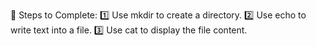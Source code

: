 📌 Steps to Complete:
1️⃣ Use mkdir to create a directory.
2️⃣ Use echo to write text into a file.
3️⃣ Use cat to display the file content.
